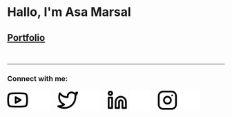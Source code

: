 # Hallo, I'm Asa Marsal
## [Portfolio](https:s.id/profilasamarsal)
<br />

---
### Connect with me:

[![website](./img/youtube-light.svg)](https://www.youtube.com/channel/UClqybM4UxI5B6KBkp7Xqu2g#gh-light-mode-only)
[![website](./img/youtube-dark.svg)](https://www.youtube.com/channel/UClqybM4UxI5B6KBkp7Xqu2g#gh-dark-mode-only)
&nbsp;&nbsp;
[![website](./img/twitter-light.svg)](https://twitter.com/asamarsal#gh-light-mode-only)
[![website](./img/twitter-dark.svg)](https://twitter.com/asamarsal#gh-dark-mode-only)
&nbsp;&nbsp;
[![website](./img/linkedin-light.svg)](https://www.linkedin.com/in/asamarsal#gh-light-mode-only)
[![website](./img/linkedin-dark.svg)](https://www.linkedin.com/in/asamarsal#gh-dark-mode-only)
&nbsp;&nbsp;
[![website](./img/instagram-light.svg)](https://instagram.com/asamarsal#gh-light-mode-only)
[![website](./img/instagram-dark.svg)](https://instagram.com/asamarsal#gh-dark-mode-only)
